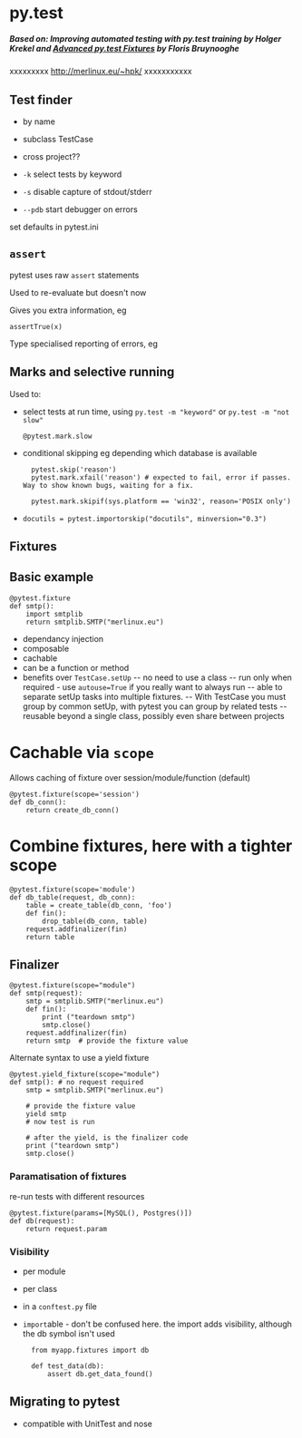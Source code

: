 # py.test

##### Based on: *Improving automated testing with py.test* training by Holger Krekel and [Advanced py.test Fixtures](http://devork.be/talks/advanced-fixtures/advfix.html) by Floris Bruynooghe

xxxxxxxxx http://merlinux.eu/~hpk/ xxxxxxxxxxx

## Test finder

- by name
- subclass TestCase
- cross project??

- `-k` select tests by keyword
- `-s` disable capture of stdout/stderr
- `--pdb` start debugger on errors

set defaults in pytest.ini

## `assert`

pytest uses raw `assert` statements

Used to re-evaluate but doesn't now

Gives you extra information, eg

    assertTrue(x)

Type specialised reporting of errors, eg



## Marks and selective running

Used to:

- select tests at run time, using `py.test -m "keyword"` or `py.test -m "not slow"`

    `@pytest.mark.slow`

- conditional skipping eg depending which database is available

        pytest.skip('reason')
        pytest.mark.xfail('reason') # expected to fail, error if passes. Way to show known bugs, waiting for a fix.

        pytest.mark.skipif(sys.platform == 'win32', reason='POSIX only')

- `docutils = pytest.importorskip("docutils", minversion="0.3")`

## Fixtures

## Basic example

    @pytest.fixture
    def smtp():
        import smtplib
        return smtplib.SMTP("merlinux.eu")

- dependancy injection
- composable
- cachable
- can be a function or method
- benefits over `TestCase.setUp`
-- no need to use a class
-- run only when required - use `autouse=True` if you really want to always run
-- able to separate setUp tasks into multiple fixtures.
-- With TestCase you must group by common setUp, with pytest you can group by related tests
-- reusable beyond a single class, possibly even share between projects



# Cachable via `scope`

Allows caching of fixture over session/module/function (default)

    @pytest.fixture(scope='session')
    def db_conn():
        return create_db_conn()

# Combine fixtures, here with a tighter scope

    @pytest.fixture(scope='module')
    def db_table(request, db_conn):
        table = create_table(db_conn, 'foo')
        def fin():
            drop_table(db_conn, table)
        request.addfinalizer(fin)
        return table


## Finalizer

    @pytest.fixture(scope="module")
    def smtp(request):
        smtp = smtplib.SMTP("merlinux.eu")
        def fin():
            print ("teardown smtp")
            smtp.close()
        request.addfinalizer(fin)
        return smtp  # provide the fixture value

Alternate syntax to use a yield fixture

    @pytest.yield_fixture(scope="module")
    def smtp(): # no request required
        smtp = smtplib.SMTP("merlinux.eu")

        # provide the fixture value
        yield smtp
        # now test is run

        # after the yield, is the finalizer code
        print ("teardown smtp")
        smtp.close()

### Paramatisation of fixtures

re-run tests with different resources

    @pytest.fixture(params=[MySQL(), Postgres()])
    def db(request):
        return request.param

### Visibility

- per module
- per class
- in a `conftest.py` file
- `import`able - don't be confused here. the import adds visibility, although the db symbol isn't used

        from myapp.fixtures import db

        def test_data(db):
            assert db.get_data_found()


## Migrating to pytest

- compatible with UnitTest and nose
